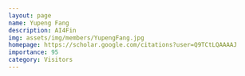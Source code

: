 ```yaml
---
layout: page
name: Yupeng Fang
description: AI4Fin
img: assets/img/members/YupengFang.jpg
homepage: https://scholar.google.com/citations?user=Q9TCtLQAAAAJ
importance: 95
category: Visitors
---
```

